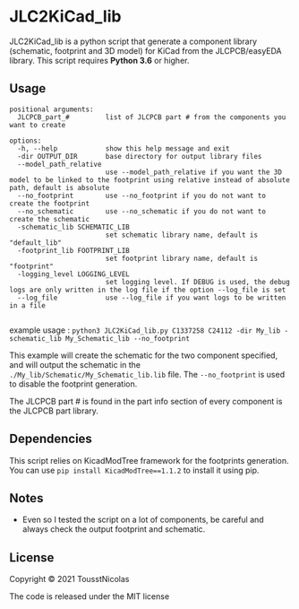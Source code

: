 # JLC2KiCad_lib
JLC2KiCad_lib is a python script that generate a component library (schematic, footprint and 3D model) for KiCad from the JLCPCB/easyEDA library.
This script requires **Python 3.6** or higher.


## Usage 
```
positional arguments:
  JLCPCB_part_#         list of JLCPCB part # from the components you want to create

options:
  -h, --help            show this help message and exit
  -dir OUTPUT_DIR       base directory for output library files
  --model_path_relative
                        use --model_path_relative if you want the 3D model to be linked to the footprint using relative instead of absolute path, default is absolute
  --no_footprint        use --no_footprint if you do not want to create the footprint
  --no_schematic        use --no_schematic if you do not want to create the schematic
  -schematic_lib SCHEMATIC_LIB
                        set schematic library name, default is "default_lib"
  -footprint_lib FOOTPRINT_LIB
                        set footprint library name, default is "footprint"
  -logging_level LOGGING_LEVEL
                        set logging level. If DEBUG is used, the debug logs are only written in the log file if the option --log_file is set
  --log_file            use --log_file if you want logs to be written in a file
                        
```

example usage : `python3 JLC2KiCad_lib.py C1337258 C24112 -dir My_lib -schematic_lib My_Schematic_lib --no_footprint`

This example will create the schematic for the two component specified, and will output the schematic in the `./My_lib/Schematic/My_Schematic_lib.lib` file.
The `--no_footprint` is used to disable the footprint generation.

The JLCPCB part # is found in the part info section of every component is the JLCPCB part library. 

## Dependencies 
This script relies on KicadModTree framework for the footprints generation. 
You can use `pip install KicadModTree==1.1.2` to install it using pip.

## Notes
* Even so I tested the script on a lot of components, be careful and always check the output footprint and schematic.

## License 
Copyright © 2021 TousstNicolas 

The code is released under the MIT license